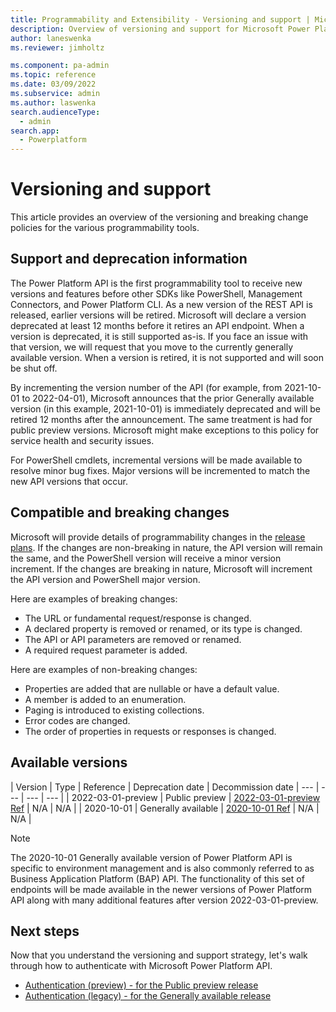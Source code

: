 ```yaml
---
title: Programmability and Extensibility - Versioning and support | Microsoft Docs
description: Overview of versioning and support for Microsoft Power Platform programmability tools.
author: laneswenka
ms.reviewer: jimholtz

ms.component: pa-admin
ms.topic: reference
ms.date: 03/09/2022
ms.subservice: admin
ms.author: laswenka
search.audienceType: 
  - admin
search.app:
  - Powerplatform
---
```


# Versioning and support
This article provides an overview of the versioning and breaking change policies for the various programmability tools.

## Support and deprecation information
The Power Platform API is the first programmability tool to receive new versions and features before other SDKs like PowerShell, Management Connectors, and Power Platform CLI.  As a new version of the REST API is released, earlier versions will be retired. Microsoft will declare a version deprecated at least 12 months before it retires an API endpoint.  When a version is deprecated, it is still supported as-is.  If you face an issue with that version, we will request that you move to the currently generally available version.  When a version is retired, it is not supported and will soon be shut off.

By incrementing the version number of the API (for example, from 2021-10-01 to 2022-04-01), Microsoft announces that the prior Generally available version (in this example, 2021-10-01) is immediately deprecated and will be retired 12 months after the announcement. The same treatment is had for public preview versions.  Microsoft might make exceptions to this policy for service health and security issues.  

For PowerShell cmdlets, incremental versions will be made available to resolve minor bug fixes.  Major versions will be incremented to match the new API versions that occur.

## Compatible and breaking changes
Microsoft will provide details of programmability changes in the [release plans](/dynamics365/release-plans/#microsoft-power-platform). If the changes are non-breaking in nature, the API version will remain the same, and the PowerShell version will receive a minor version increment. If the changes are breaking in nature, Microsoft will increment the API version and PowerShell major version. 

Here are examples of breaking changes:

- The URL or fundamental request/response is changed.
- A declared property is removed or renamed, or its type is changed.
- The API or API parameters are removed or renamed.
- A required request parameter is added.

Here are examples of non-breaking changes:

- Properties are added that are nullable or have a default value.
- A member is added to an enumeration.
- Paging is introduced to existing collections.
- Error codes are changed.
- The order of properties in requests or responses is changed.

## Available versions

| Version | Type | Reference | Deprecation date | Decommission date
| --- | --- | --- | --- |
| 2022-03-01-preview | Public preview | [2022-03-01-preview Ref](https://aka.ms/PowerPlatformAPI-Technical) | N/A | N/A |
| 2020-10-01 | Generally available | [2020-10-01 Ref](list-environments.md) | N/A | N/A |

> [!Note]
> The 2020-10-01 Generally available version of Power Platform API is specific to environment management and is also commonly referred to as Business Application Platform (BAP) API.  The functionality of this set of endpoints will be made available in the newer versions of Power Platform API along with many additional features after version 2022-03-01-preview.

## Next steps
Now that you understand the versioning and support strategy, let's walk through how to authenticate with Microsoft Power Platform API.

- [Authentication (preview) - for the Public preview release](programmability-authentication-v2.md)
- [Authentication (legacy) - for the Generally available release](programmability-authentication.md)
